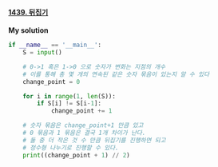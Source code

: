 #### [1439. 뒤집기](https://www.acmicpc.net/problem/1439)

**My solution**
```python
if __name__ == '__main__':
    S = input()

    # 0->1 혹은 1->0 으로 숫자가 변화는 지점의 개수
    # 이를 통해 총 몇 개의 연속된 같은 숫자 묶음이 있는지 알 수 있다
    change_point = 0

    for i in range(1, len(S)):
        if S[i] != S[i-1]:
            change_point += 1

    # 숫자 묶음은 change_point+1 만큼 있고
    # 0 묶음과 1 묶음은 결국 1개 차이가 난다.
    # 둘 중 더 작은 것 수 만큼 뒤집기를 진행하면 되고 
    # 정수형 나누기로 진행할 수 있다.
    print((change_point + 1) // 2)
```
